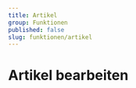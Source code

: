```yaml
---
title: Artikel
group: Funktionen
published: false
slug: funktionen/artikel
---
```


# Artikel bearbeiten
